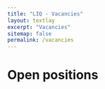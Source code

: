 ```yaml
---
title: "LIQ - Vacancies"
layout: textlay
excerpt: "Vacancies"
sitemap: false
permalink: /vacancies
---
```


# Open positions
